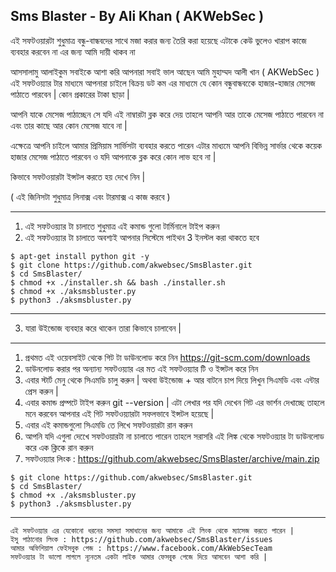 Sms Blaster - By Ali Khan ( AKWebSec )
--

এই সফটওয়ারটা শুধুমাত্র বন্ধু-বান্ধবদের সাথে মজা করার জন্য তৈরি করা হয়েছে এটাকে কেউ ভুলেও খারাপ কাজে ব্যবহার করবেন না এর জন্য আমি দায়ী থাকব না

আসসালামু আলাইকুম সবাইকে আশা করি আপনারা সবাই ভাল আছেন আমি মুহাম্মদ আলী খান ( AKWebSec ) এই সফটওয়্যার টার মাধ্যমে আপনারা চাইলে বিক্রয় ডট কম এর মাধ্যমে যে কোন বন্ধুবান্ধবকেে হাজার-হাজার মেসেজ পাঠাতে পারবেন | কোন প্রকারের টাকা ছাড়া | 

আপনি যাকে মেসেজ পাঠাচ্ছেন সে যদি এই নাম্বারটা ব্লক করে দেয় তাহলে আপনি আর তাকে মেসেজ পাঠাতে পারবেন না এবং তার কাছে আর কোন মেসেজ যাবে না |

এক্ষেত্রে আপনি চাইলে আমার প্রিমিয়াম সার্ভিসটা ব্যবহার করতে পারেন এটার মাধ্যমে আপনি বিভিন্ন সার্ভার থেকে কয়েক হাজার মেসেজ পাঠাতে পারবেন ও যদি আপনাকে ব্লক করে কোন লাভ হবে না |

কিভাবে সফটওয়ারটা ইন্সটল করতে হয় দেখে নিন |

( এই জিনিসটা শুধুমাত্র লিনাক্স এবং টারমাক্স এ কাজ করবে  )

--------------------------------------------------------
1) এই সফটওয়্যার টা চালাতে শুধুমাত্র এই কমান্ড গুলো টার্মিনালে টাইপ করুন
2) এই সফটওয়্যার টা চালাতে অবশ্যই আপনার সিস্টেমে পাইথন 3 ইনস্টল করা থাকতে হবে
```
$ apt-get install python git -y
$ git clone https://github.com/akwebsec/SmsBlaster.git 
$ cd SmsBlaster/ 
$ chmod +x ./installer.sh && bash ./installer.sh
$ chmod +x ./aksmsbluster.py
$ python3 ./aksmsbluster.py
```
--------------------------------------------------------

3) যারা উইন্ডোজ ব্যবহার করে থাকেন তারা কিভাবে চালাবেন |
--------------------------------------------------------
1) প্রথমত এই ওয়েবসাইট থেকে গিট টা ডাউনলোড করে নিন https://git-scm.com/downloads
2) ডাউনলোড করার পর অন্যান্য সফটওয়্যার এর মত এই সফটওয়্যার টি ও ইন্সটল করে নিন
3) এবার স্টার্ট মেনু থেকে সিএমডি চালু করুন | অথবা উইন্ডোজ + আর বাটনে চাপ দিয়ে লিখুন সিএমডি এবং এন্টার প্রেস করুন |
4) এবার কমান্ড প্রম্পটে টাইপ করুন git --version | এটা লেখার পর যদি দেখেন গিট এর ভার্শন দেখাচ্ছে তাহলে মনে করবেন আপনার এই গিট সফটওয়্যারটা সফলভাবে ইন্সটল হয়েছে |
5) এবার এই কমান্ডগুলো সিএমডি তে লিখে সফটওয়ারটা রান করুন
6) আপনি যদি এগুলা দেখেে সফটওয়ারটা না চালাতে পারেন তাহলে সরাসরি এই লিঙ্ক থেকে সফটওয়্যার টা ডাউনলোড করে এক ক্লিকে রান করুন
7) সফটওয়্যার লিংক : https://github.com/akwebsec/SmsBlaster/archive/main.zip
```
$ git clone https://github.com/akwebsec/SmsBlaster.git 
$ cd SmsBlaster/ 
$ chmod +x ./aksmsbluster.py
$ python3 ./aksmsbluster.py
```
--------------------------------------------------------

```
এই সফটওয়্যার এর যেকোনো ধরনের সমস্যা সমাধানের জন্য আমাকে এই লিংক থেকে ম্যাসেজ করতে পারেন |
ইসু পাঠানোর লিংক : https://github.com/akwebsec/SmsBlaster/issues
আমার অফিশিয়াল ফেইসবুক পেজ : https://www.facebook.com/AkWebSecTeam
সফটওয়্যার টা ভালো লাগলে ন্যূনতম একটা লাইক আমার ফেসবুক পেজে দিয়ে আসবেন আশা করি |
```

